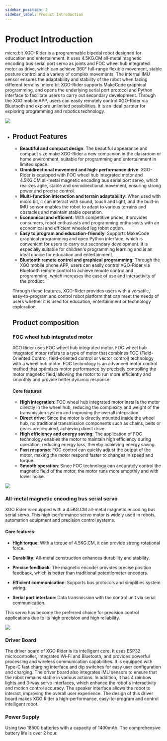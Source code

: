 ```yaml
---
sidebar_position: 2
sidebar_label: Product Introduction
---
```


# Product Introduction

micro:bit XGO-Rider is a programmable bipedal robot designed for education and entertainment. It uses 4.5KG.CM all-metal magnetic encoding bus serial port servo as joints and FOC wheel hub integrated motor as drive, which can achieve 360° full-range flexible movement, stable posture control and a variety of complex movements. The internal IMU sensor ensures the adaptability and stability of the robot when facing different terrains. micro:bit XGO-Rider supports MakeCode graphical programming, and opens the underlying serial port protocol and Python interface to facilitate users to carry out secondary development. Through the XGO mobile APP, users can easily remotely control XGO-Rider via Bluetooth and explore unlimited possibilities. It is an ideal partner for exploring programming and robotics technology.

![](https://wiki-media-ef.oss-cn-hongkong.aliyuncs.com/docs/microbit/robot/xgo-rider-kit/images/microbit-xgo-rider-kit-introdutin-01.png)

- ## Product Features

  - **Beautiful and compact design**: The beautiful appearance and compact size make XGO-Rider a new companion in the classroom or home environment, suitable for programming and entertainment in limited space.
  - **Omnidirectional movement and high-performance drive**: XGO-Rider is equipped with FOC wheel hub integrated motor and 4.5KG.CM all-metal magnetic encoding bus serial port servo, which realizes agile, stable and omnidirectional movement, ensuring strong power and precise control.
  - **Multi-function interaction and terrain adaptability**: When used with micro:bit, it can interact with sound, touch and light, and the built-in IMU sensor enables the robot to adapt to various terrains and obstacles and maintain stable operation.
  - **Economical and efficient**: With competitive prices, it provides consumers, robot enthusiasts and programming enthusiasts with an economical and efficient wheeled leg robot option.
  - **Easy to program and education-friendly**: Supports MakeCode graphical programming and open Python interface, which is convenient for users to carry out secondary development. It is especially suitable for children's programming learning and is an ideal choice for education and entertainment.
  - **Bluetooth remote control and graphical programming**: Through the XGO mobile phone APP, users can easily control XGO-Rider via Bluetooth remote control to achieve remote control and programming, which increases the ease of use and interactivity of the product.

  Through these features, XGO-Rider provides users with a versatile, easy-to-program and control robot platform that can meet the needs of users whether it is used for education, entertainment or technology exploration.

  ## Product composition

  ### FOC wheel hub integrated motor

  XGO Rider uses FOC wheel hub integrated motor. FOC wheel hub integrated motor refers to a type of motor that combines FOC (Field-Oriented Control, field-oriented control or vector control) technology with a wheel hub motor. FOC technology is an advanced motor control method that optimizes motor performance by precisely controlling the motor magnetic field, allowing the motor to run more efficiently and smoothly and provide better dynamic response.

  #### Core features

  - **High integration**: FOC wheel hub integrated motor installs the motor directly in the wheel hub, reducing the complexity and weight of the transmission system and improving the overall integration.
  - **Direct drive**: Since the motor is directly mounted inside the wheel hub, no traditional transmission components such as chains, belts or gears are required, achieving direct drive.
  - **High efficiency and energy saving**: The application of FOC technology enables the motor to maintain high efficiency during operation, reducing energy loss, thereby achieving energy saving.
  - **Fast response**: FOC control can quickly adjust the output of the motor, making the motor respond faster to changes in speed and torque.
  - **Smooth operation**: Since FOC technology can accurately control the magnetic field of the motor, the motor runs more smoothly and with lower noise.

![](https://wiki-media-ef.oss-cn-hongkong.aliyuncs.com/docs/microbit/robot/xgo-rider-kit/images/microbit-xgo-rider-kit-case-05-4.gif)

### All-metal magnetic encoding bus serial servo

XGO Rider is equipped with a 4.5KG.CM all-metal magnetic encoding bus serial servo. This high-performance servo motor is widely used in robots, automation equipment and precision control systems.

#### Core features:

- **High torque**: With a torque of 4.5KG.CM, it can provide strong rotational force.

- **Durability**: All-metal construction enhances durability and stability.

- **Precise feedback**: The magnetic encoder provides precise position feedback, which is better than traditional potentiometer encoders.

- **Efficient communication**: Supports bus protocols and simplifies system wiring.

- **Serial port interface**: Data transmission with the control unit via serial communication.

This servo has become the preferred choice for precision control applications due to its high precision and high reliability.

![](https://wiki-media-ef.oss-cn-hongkong.aliyuncs.com/docs/microbit/robot/xgo-rider-kit/images/microbit-xgo-rider-kit-case-06-4.gif)

### Driver Board

The driver board of XGO Rider is its intelligent core. It uses ESP32 microcontroller, integrated Wi-Fi and Bluetooth, and provides powerful processing and wireless communication capabilities. It is equipped with Type-C fast charging interface and dip switches for easy user configuration and charging. The driver board also integrates IMU sensors to ensure that the robot remains stable in various actions. In addition, it has 4 rainbow lights and 3-way servo interfaces, which enhance the robot's interactivity and motion control accuracy. The speaker interface allows the robot to interact, improving the overall user experience. The design of this driver board makes XGO Rider a high-performance, easy-to-program and control intelligent robot.

### Power Supply

Using two 18500 batteries with a capacity of 1400mAh. The comprehensive battery life is over 2 hour.

